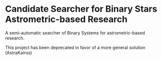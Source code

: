 # Candidate Searcher for Binary Stars Astrometric-based Research
A semi-automatic searcher of Binary Systems for astrometric-based research.

This project has been deprecated in favor of a more general solution (AstraKairos)